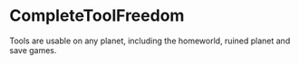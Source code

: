 # CompleteToolFreedom
Tools are usable on any planet, including the homeworld, ruined planet and save games.
